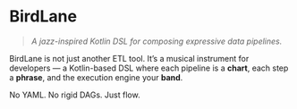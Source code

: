 # BirdLane

> *A jazz-inspired Kotlin DSL for composing expressive data pipelines.*

BirdLane is not just another ETL tool. It’s a musical instrument for developers — a Kotlin-based DSL where each pipeline is a **chart**, each step a **phrase**, and the execution engine your **band**.

No YAML. No rigid DAGs. Just flow.